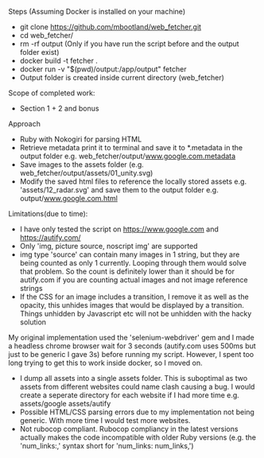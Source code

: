 Steps (Assuming Docker is installed on your machine)
- git clone https://github.com/mbootland/web_fetcher.git
- cd web_fetcher/
- rm -rf output (Only if you have run the script before and the output folder exist)
- docker build -t fetcher .
- docker run -v "$(pwd)/output:/app/output" fetcher
- Output folder is created inside current directory (web_fetcher)

Scope of completed work:
- Section 1 + 2 and bonus

Approach
- Ruby with Nokogiri for parsing HTML
- Retrieve metadata print it to terminal and save it to *.metadata in the output folder e.g. web_fetcher/output/www.google.com.metadata
- Save images to the assets folder (e.g. web_fetcher/output/assets/01_unity.svg)
- Modify the saved html files to reference the locally stored assets e.g. 'assets/12_radar.svg' and save them to the output folder e.g. output/www.google.com.html

Limitations(due to time):
- I have only tested the script on https://www.google.com and https://autify.com/
- Only 'img, picture source, noscript img' are supported
- img type 'source' can contain many images in 1 string, but they are being counted as only 1 currently. Looping through them would solve that problem. So the count is definitely lower than it should be for autify.com if you are counting actual images and not image reference strings
- If the CSS for an image includes a transition, I remove it as well as the opacity, this unhides images that would be displayed by a transition. Things unhidden by Javascript etc will not be unhidden with the hacky solution

My original implementation used the 'selenium-webdriver' gem and I made a headless chrome browser wait for 3 seconds (autify.com uses 500ms but just to be generic I gave 3s) before running my script. However, I spent too long trying to get this to work inside docker, so I moved on.
- I dump all assets into a single assets folder. This is suboptimal as two assets from different websites could name clash causing a bug. I would create a seperate directory for each website if I had more time e.g. assets/google assets/autify
- Possible HTML/CSS parsing errors due to my implementation not being generic. With more time I would test more websites.
- Not rubocop compliant. Rubocop compliancy in the latest versions actually makes the code incompatible with older Ruby versions (e.g. the 'num_links:,' syntax short for 'num_links: num_links,')